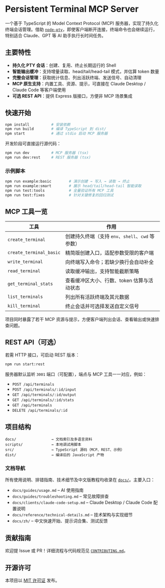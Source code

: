 # Persistent Terminal MCP Server

一个基于 TypeScript 的 Model Context Protocol (MCP) 服务器，实现了持久化终端会话管理。借助 [`node-pty`](https://github.com/microsoft/node-pty)，即使客户端断开连接，终端命令也会继续运行，特别适合 Claude、GPT 等 AI 助手执行长时间任务。

## 主要特性
- **持久化 PTY 会话**：创建、复用、终止长期运行的 Shell
- **智能输出缓冲**：支持增量读取、head/tail/head-tail 模式，并估算 token 数量
- **完整会话管理**：获取统计信息、列出活跃终端、发送信号、自动清理
- **MCP 原生支持**：内置工具、资源、提示，可直接在 Claude Desktop / Claude Code 等客户端使用
- **可选 REST API**：提供 Express 版接口，方便非 MCP 场景集成

## 快速开始
```bash
npm install          # 安装依赖
npm run build        # 编译 TypeScript 到 dist/
npm start            # 通过 stdio 启动 MCP 服务器
```

开发阶段可直接运行源代码：
```bash
npm run dev          # MCP 服务器 (tsx)
npm run dev:rest     # REST 服务器 (tsx)
```

### 示例脚本
```bash
npm run example:basic        # 演示创建 → 写入 → 读取 → 终止
npm run example:smart        # 展示 head/tail/head-tail 智能读取
npm run test:tools           # 全量验证所有 MCP 工具
npm run test:fixes           # 针对关键修复的回归测试
```

## MCP 工具一览
| 工具 | 作用 |
|------|------|
| `create_terminal` | 创建持久终端（支持 `env`、`shell`、`cwd` 等参数） |
| `create_terminal_basic` | 精简版创建入口，适配参数受限的客户端 |
| `write_terminal` | 向终端写入命令；若缺少换行会自动补全 |
| `read_terminal` | 读取缓冲输出，支持智能截断策略 |
| `get_terminal_stats` | 查看缓冲区大小、行数、token 估算与活动状态 |
| `list_terminals` | 列出所有活跃终端及其元数据 |
| `kill_terminal` | 终止会话并可选择发送自定义信号 |

项目同时暴露了若干 MCP 资源与提示，方便客户端列出会话、查看输出或快速排查问题。

## REST API（可选）
若需 HTTP 接口，可启动 REST 版本：
```bash
npm run start:rest
```
服务器默认监听 `3001` 端口（可配置），端点与 MCP 工具一一对应，例如：
- `POST /api/terminals`
- `POST /api/terminals/:id/input`
- `GET /api/terminals/:id/output`
- `GET /api/terminals/:id/stats`
- `GET /api/terminals`
- `DELETE /api/terminals/:id`

## 项目结构
```
docs/                → 文档索引及多语言资料
scripts/             → 本地调试用脚本
src/                 → TypeScript 源码（MCP、REST、示例）
dist/                → 编译后的 JavaScript 产物
```

### 文档导航
所有使用说明、排错指南、技术细节及中文版教程均收录在 [`docs/`](docs/README.md)。主要入口：
- `docs/guides/usage.md` – AI 使用指南
- `docs/guides/troubleshooting.md` – 常见故障排查
- `docs/clients/claude-code-setup.md` – Claude Desktop / Claude Code 配置说明
- `docs/reference/technical-details.md` – 技术架构与实现细节
- `docs/zh/` – 中文快速开始、提示词合集、测试反馈

## 贡献指南
欢迎提 Issue 或 PR！详细流程与代码规范见 [`CONTRIBUTING.md`](CONTRIBUTING.md)。

## 开源许可
本项目以 [MIT 许可证](LICENSE) 发布。
